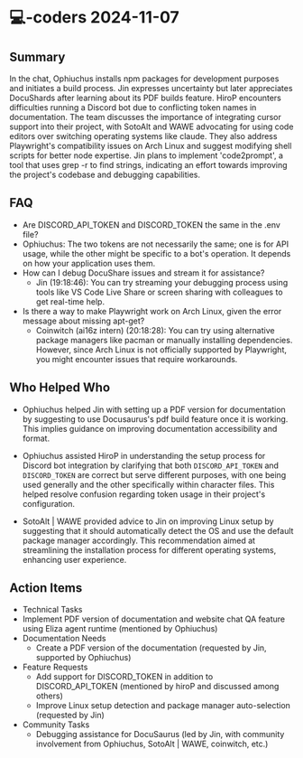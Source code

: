 # 💻-coders 2024-11-07

## Summary

In the chat, Ophiuchus installs npm packages for development purposes and initiates a build process. Jin expresses
uncertainty but later appreciates DocuShards after learning about its PDF builds feature. HiroP encounters difficulties
running a Discord bot due to conflicting token names in documentation. The team discusses the importance of integrating
cursor support into their project, with SotoAlt and WAWE advocating for using code editors over switching operating
systems like claude. They also address Playwright's compatibility issues on Arch Linux and suggest modifying shell
scripts for better node expertise. Jin plans to implement 'code2prompt', a tool that uses grep -r to find strings,
indicating an effort towards improving the project's codebase and debugging capabilities.

## FAQ

- Are DISCORD_API_TOKEN and DISCORD_TOKEN the same in the .env file?
- Ophiuchus: The two tokens are not necessarily the same; one is for API usage, while the other might be specific to a
  bot's operation. It depends on how your application uses them.
- How can I debug DocuShare issues and stream it for assistance?
    - Jin (19:18:46): You can try streaming your debugging process using tools like VS Code Live Share or screen sharing
      with colleagues to get real-time help.
- Is there a way to make Playwright work on Arch Linux, given the error message about missing apt-get?
    - Coinwitch (ai16z intern) (20:18:28): You can try using alternative package managers like pacman or manually
      installing dependencies. However, since Arch Linux is not officially supported by Playwright, you might encounter
      issues that require workarounds.

## Who Helped Who

- Ophiuchus helped Jin with setting up a PDF version for documentation by suggesting to use Docusaurus's pdf build
  feature once it is working. This implies guidance on improving documentation accessibility and format.

- Ophiuchus assisted HiroP in understanding the setup process for Discord bot integration by clarifying that both `DISCORD_API_TOKEN` and `DISCORD_TOKEN` are correct but serve different purposes, with one being used generally and the other specifically within character files. This helped resolve confusion regarding token usage in their project's configuration.

- SotoAlt | WAWE provided advice to Jin on improving Linux setup by suggesting that it should automatically detect the OS and use the default package manager accordingly. This recommendation aimed at streamlining the installation process for different operating systems, enhancing user experience.

## Action Items

- Technical Tasks
- Implement PDF version of documentation and website chat QA feature using Eliza agent runtime (mentioned by Ophiuchus)
- Documentation Needs
    - Create a PDF version of the documentation (requested by Jin, supported by Ophiuchus)
- Feature Requests
    - Add support for DISCORD_TOKEN in addition to DISCORD_API_TOKEN (mentioned by hiroP and discussed among others)
    - Improve Linux setup detection and package manager auto-selection (requested by Jin)
- Community Tasks
    - Debugging assistance for DocuSaurus (led by Jin, with community involvement from Ophiuchus, SotoAlt | WAWE,
      coinwitch, etc.)
